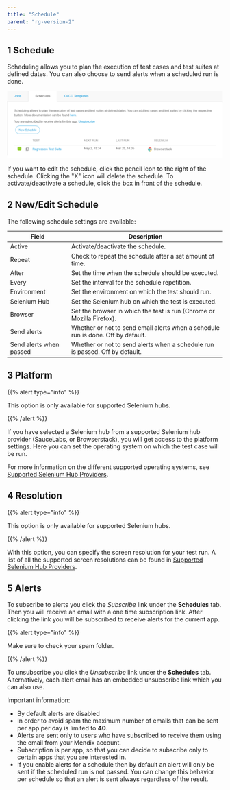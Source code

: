 ```yaml
---
title: "Schedule"
parent: "rg-version-2"
---
```


## 1 Schedule

Scheduling allows you to plan the execution of test cases and test suites at defined dates. You can also choose to send alerts when a scheduled run is done.

![](attachments/schedule/schedules_tab_with_alerting.png)

If you want to edit the schedule, click the pencil icon to the right of the schedule. Clicking the "X" icon will delete the schedule. To activate/deactivate a schedule, click the box in front of the schedule.

## 2 New/Edit Schedule

The following schedule settings are available:

| Field              | Description                              |
| ------------------ | ---------------------------------------- |
| Active             | Activate/deactivate the schedule.         |
| Repeat             | Check to repeat the schedule after a set amount of time. |
| After              | Set the time when the schedule should be executed. |
| Every              | Set the interval for the schedule repetition. |
| Environment        | Set the environment on which the test should run. |
| Selenium Hub       | Set the Selenium hub on which the test is executed. |
| Browser            | Set the browser in which the test is run (Chrome or Mozilla Firefox). |
| Send alerts        | Whether or not to send email alerts when a schedule run is done. Off by default. |
| Send alerts when passed | Whether or not to send alerts when a schedule run is passed. Off by default. |

## 3 Platform

{{% alert type="info" %}}

This option is only available for supported Selenium hubs.

{{% /alert %}}

If you have selected a Selenium hub from a supported Selenium hub provider (SauceLabs, or Browserstack), you will get access to the platform settings. Here you can set the operating system on which the test case will be run.

For more information on the different supported operating systems, see [Supported Selenium Hub Providers](supported-selenium-hub-provider).

## 4 Resolution

{{% alert type="info" %}}

This option is only available for supported Selenium hubs.

{{% /alert %}}

With this option, you can specify the screen resolution for your test run. A list of all the supported screen resolutions can be found in [Supported Selenium Hub Providers](supported-selenium-hub-provider).

## 5 Alerts

To subscribe to alerts you click the *Subscribe* link under the **Schedules** tab. Then you will receive an email with a one time subscription link. After clicking the link you will be subscribed to receive alerts for the current app. 


{{% alert type="info" %}}

Make sure to check your spam folder.

{{% /alert %}}


To unsubscribe you click the *Unsubscribe* link under the **Schedules** tab. Alternatively, each alert email has an embedded unsubscribe link which you can also use.



Important information:  
* By default alerts are disabled
* In order to avoid spam the maximum number of emails that can be sent per app per day is limited to **40**.
* Alerts are sent only to users who have subscribed to receive them using the email from your Mendix account.
* Subscription is per app, so that you can decide to subscribe only to certain apps that you are interested in.
* If you enable alerts for a schedule then by default an alert will only be sent if the scheduled run is not passed. You can change this behavior per schedule so that an alert is sent always regardless of the result.
